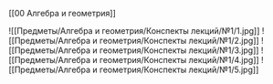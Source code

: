 [[00 Алгебра и геометрия]]

![[Предметы/Алгебра и геометрия/Конспекты лекций/№1/1.jpg]]
![[Предметы/Алгебра и геометрия/Конспекты лекций/№1/2.jpg]]
![[Предметы/Алгебра и геометрия/Конспекты лекций/№1/3.jpg]]
![[Предметы/Алгебра и геометрия/Конспекты лекций/№1/4.jpg]]
![[Предметы/Алгебра и геометрия/Конспекты лекций/№1/5.jpg]]